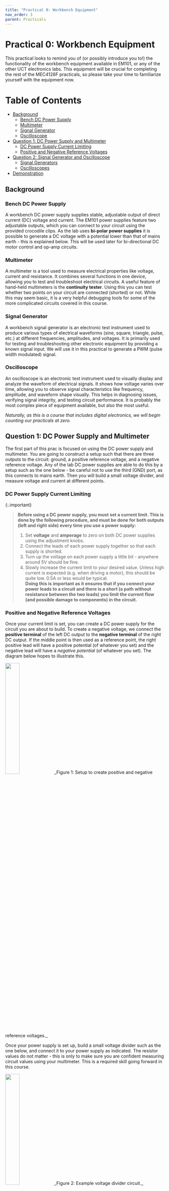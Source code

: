 ```yaml
---
title: "Practical 0: Workbench Equipment"
nav_order: 3
parent: Practicals
---
```


# Practical 0: Workbench Equipment
This practical looks to remind you of (or possibly introduce you to!) the functionality of the workbench equipment available in EM101, or any of the other UCT electronics labs. This equipment will be crucial for completing the rest of the MEC4126F practicals, so please take your time to familiarize yourself with the equipment now.

Table of Contents
=================

* [Background](#background)
    * [Bench DC Power Supply](#bench-dc-power-supply)
    * [Multimeter](#multimeter)
    * [Signal Generator](#signal-generator)
    * [Oscilloscope](#oscilloscope)
* [Question 1: DC Power Supply and Multimeter](#question-1-dc-power-supply-and-multimeter)
    * [DC Power Supply Current Limiting](#dc-power-supply-current-limiting)
    * [Positive and Negative Reference Voltages](#positive-and-negative-reference-voltages)
* [Question 2: Signal Generator and Oscilloscope](#question-2-signal-generator-and-oscilloscope)
    * [Signal Generators](#signal-generator)
    * [Oscilloscopes](#oscilloscopes)
* [Demonstration](#demonstration)

## Background
### Bench DC Power Supply
A workbench DC power supply supplies stable, adjustable output of direct current (DC) voltage and current. The EM101 power supplies feature two adjustable outputs, which you can connect to your circuit using the provided crocodile clips. As the lab uses **bi-polar power supplies** it is possible to generate a DC voltage with a potential lower than that of mains earth - this is explained below. This will be used later for bi-directional DC motor control and op-amp circuits.

### Multimeter
A multimeter is a tool used to measure electrical properties like voltage, current and resistance. It combines several functions in one device, allowing you to test and troubleshoot electrical circuits. A useful feature of hand-held multimeters is the **continuity tester**. Using this you can test whether two points on your circuit are connected (shorted) or not. While this may seem basic, it is a very helpful debugging tools for some of the more complicated circuits covered in this course.

### Signal Generator
A workbench signal generator is an electronic test instrument used to produce various types of electrical waveforms (sine, square, triangle, pulse, etc.) at different frequencies, amplitudes, and voltages. It is primarily used for testing and troubleshooting other electronic equipment by providing a known signal input. We will use it in this practical to generate a PWM (pulse width modulated) signal.

### Oscilloscope
An oscilloscope is an electronic test instrument used to visually display and analyze the waveform of electrical signals. It shows how voltage varies over time, allowing you to observe signal characteristics like frequency, amplitude, and waveform shape visually. This helps in diagnosing issues, verifying signal integrity, and testing circuit performance. It is probably the most complex piece of equipment available, but also the most useful.

*Naturally, as this is a course that includes digital electronics, we will begin counting our practicals at zero.*

## Question 1: DC Power Supply and Multimeter

The first part of this prac is focused on using the DC power supply and multimeter. You are going to construct a setup such that there are three outputs to the circuit: ground, a positive reference voltage, and a negative reference voltage. Any of the lab DC power supplies are able to do this by a setup such as the one below - be careful not to use the third (GND) port, as this connects to mains earth. Then you will build a small voltage divider, and measure voltage and current at different points.

### DC Power Supply Current Limiting

{:.important}
> **Before using a DC power supply, you must set a current limit. This is done by the following procedure, and must be done for both outputs (left and right side) every time you use a power supply:**
> 1. Set **voltage** and **amperage** to zero on both DC power supplies using the adjustment knobs.
> 2. Connect the leads of each power supply together so that each supply is shorted.
> 3. Turn up the voltage on each power supply a little bit - anywhere around 5V should be fine.
> 4. Slowly increase the current limit to your desired value. Unless high current is expected (e.g. when driving a motor), this should be quite low. 0.5A or less would be typical.\
> **Doing this is important as it ensures that if you connect your power leads to a circuit and there is a short (a path without resistance between the two leads) you limit the current flow (and possible damage to components) in the circuit.**


### Positive and Negative Reference Voltages

Once your current limit is set, you can create a DC power supply for the circuit you are about to build. To create a negative voltage, we connect the **positive terminal** of the left DC output to the **negative terminal** of the right DC output. If the middle point is then used as a reference point, the right positive lead will have a positive potential (of whatever you set) and the negative lead will have a *negative potential* (of whatever you set). The diagram below hopes to illustrate this.

<img width="30%" src="./Resources/PowerSupply.drawio.png">
_Figure 1: Setup to create positive and negative reference voltages._

Once your power supply is set up, build a small voltage divider such as the one below, and connect it to your power supply as indicated. The resistor values do not matter - this is only to make sure you are confident measuring circuit values using your multimeter. This is a required skill going forward in this course.

<img width="30%" src="./Resources/VoltageDivider.drawio.png">
_Figure 2: Example voltage divider circuit._

Once the circuit is built, **turn on your multimeter** and measure the values of the following:

{:.tip}
> Make sure your multimeter is in DC mode - indicated by a straight, unbroken line, and that you measure voltage relative to the middle (GND) point in the circuit.

> ### **Question 1.1**
> Measure the resistance of each resistor in the circuit - are they all what you expect? (This one is a freebie - hopefully you put the resistors in the right places!) 

> ### **Question 1.2**
> Measure the voltage at each point in the circuit. Are the values what you expect for your chosen supply voltages and resistances? You should be able to calculate the expected values for a simple circuit like this.

> ### **Question 1.3**
> Measure the current in each branch of the voltage divider - to the left, and to the right. **Remember, to measure current you need to put the multimeter in series with the circuit! Otherwise it will short through the multimeter.**

*Spend any further time as you like familiarizing yourself with these two, but next up...*

## Question 2: Signal Generator and Oscilloscope

These two will be used in tandem similarly to the DC power supply and the multimeter above. The big difference is that the tools above are used (mostly) for constant signals that do not vary over time.
The oscilloscope and signal generator are used for measuring and generating transient signals which vary over time. This could be a once off, such as measuring the charging and discharging a capacitor, where the circuit reaches a steady state condition, or periodic where the signal repeats over time.

### Signal Generators

The goal of this question is for you to setup your signal generator to generate a PWM (pulse width modulated) square wave with an adjustable duty cycle, and measure it on the oscilloscope. The Vpp (peak-to-peak voltage) will be 3.3V, with Vmin = 0V and Vmax = 3.3V. The graphic below covers the critical parts of PWM with random values, but PWM signals will be covered in a lot more detail later in the course so don't worry too much about the specifics (yet).

<img width="60%" src="./Resources/PWM.drawio.png">
_Figure 3: Example PWM wave with 50% duty cycle._

On newer signal generators this wave be set up with just with the generator, but for the older machines you will also need to use the oscilloscope to tune the amplitude and DC offset as there is no readout. The graphic and table below hopes to explain what most of the buttons do on each machine, but it is usually the best to poke around yourself to see what everything does.

### Old Signal Generator
<img width="60%" src="./Resources/OldSigGen.png">
_Figure 4: Older signal generator model available in EM101._


{:.note2}
> Some buttons are not given descriptions - these should not be relevant to the course (though you are very welcome to try and figure out what they do!)

| Feature | Description |
| -------- | ------- |
| Frequency Display | Currently output signal frequency. |
| Main + Fine | Adjusts output frequency. *Main* makes large changes to output, *Fine* makes small adjustments to dial in the value |
| Range Hz / Gate Time | Select rough range for signal that you can then adjust with the dials. Varies from 1 MHz on the left to 1 Hz on the right. Pick this value first when setting up your signal. |
| Function | Shape of the wave generated. |
| Ramp/Pulse | The relevant function here is that this adjusts the duty cycle of the square wave. You must pull it out to adjust. |
| Amplitude | Peak-to-peak signal voltage |
| Offset | DC offset added to the signal. Shifts the wave up and down on the oscilloscope |
| Power | Turns the machine on and off |

### New Signal Generator
<img width="60%" src="./Resources/NewSigGen.png">
_Figure 5: Newer signal generator model available in EM101._

{:.note2}
> This is one of the newer signal generators in EM101 with bigger displays that show more information. These functions similarly - most buttons here have an analogous button on the older model. Where things differ, the screen should be able to guide you to what you are looking for.
> One small difference that can trip students up however, **on the new signal generators, you must press the *Main Out: ON/OFF* button to enable signal output**.

### Oscilloscopes
The oscilloscope is the tool we will use to visualise time-varying signals. There are many specifics to the use of the oscilloscope, so only the critical functions are explained here. You will become more familiar with these over time, but asking a tutor or knowledgeable peer is recommended if you get stuck.

**Fundamental idea:**
**Each oscilloscope has two probes, which can measure signals. Attach the ground (black crocodile clip) of the probe to the ground of your circuit, and the hook to the signal that you want to measure.**

### Older Oscilloscope Model
<img width="60%" src="./Resources/OldOsc.png">
_Figure 6: Older oscilloscope model available in EM101 (with a cool CRT display!)_

### Newer Oscilloscope Model
<img width="60%" src="./Resources/NewOsc.png">
_Figure 7: Newer oscilloscope model availabel in EM101 (with a boring LCD display). Both this and the above oscilloscope are measuring square waves._

{:.tip}
> The ON/OFF button for the Keysight oscilloscopes is hidden inside the front panel of the tool racks but is accessible by the little metal cutout above the top right of the oscilloscope.

### Oscilloscope Usage

{:.note2}
> Maybe more so than any of these other tools, oscilloscopes are complicated. Take your time experimenting with the buttons and options until you are confident you can use this device for future practicals. Many, *many* features are not described here in detail.

**Vertical panel**

| Feature | Description |
| -------- | ------- |
| Large knob | Adjusts the voltage/division scaling for the signal. That is how many volts each block on the screen represents, on the image above the Keysigh oscilloscope is set to ```CH1: 2.00V/``` indicating each block is 2V tall. |
| 1 or 2 button | Enables or disables the channel. |
| Up-Down knob | Applies a DC offset to the *displayed* signal - not the real one! This should usually be zero. |

**Horizontal panel**

| Feature | Description |
| -------- | ------- |
|Large knob | Adjusts the x-axis time scaling |
| Left-Right knob | Offsets the displayed signal in time |

**Other very useful buttons**

| Feature | Description |
| -------- | ------- |
| Default Setup | Resets the machine to default settings - useful if things are completely beansed. |
| Auto Scale | The oscillscope will attempt to capture the signal with reasonable scaling values. This is very useful when it works! But not always reliable. |
| Trigger | Adjusts the trigger for the oscilloscope, this is the input voltage that starts the oscilloscopes measurement. **This needs to be within the voltage range of your signal if you want the oscilloscope to work.** For example, if you have a 0-3.3V signal, your trigger should be ~1.5V.|
| Run/Stop | Runs and pauses the oscilloscope. |
| Single | Capture a single measurement. |
| Cursors | Opens the cursors menu. These are very, very useful when operating an oscilloscope, but too complex to explain in text. These should be demonstrated in the first practical, but if you need a refresher ask a tutor. |

> ### **Question 2.1**
> Use your signal generator to create a **square-wave** with a frequency of 1KHz. Do not worry about amplitude and offset just yet.

> ### **Question 2.2**
> Connect the **output** of the signal generator to the **first probe** of the oscilloscope. Adjust the scaling of the oscilloscope (volts/division and time scaling) until the wave is visible on your screen.

> ### **Question 2.3**
> Now we can tune the wave to what is desired:
> * Using the cursors on the oscilloscope, measure the peak-to-peak voltage of the waveform. Adjust this value on the signal generator until it is 3.3V. Call a tutor if you are struggling with the cursors.
> * Once you have the correct Vpp, adjust the DC offset such that the wave has a minimum voltage of 0V, and a maximum voltage of 3.3V. This signal is analogous to the PWM output you will configure from your STM32 later in the course!

> ### **Question 2.4**
> Now that your waveform is correct, use the signal generator to adjust the **duty cycle** of the PWM wave. You should see the logic HIGH portion of the wave grow and shrink as your adjust the value. If this is indeed what you are seeing - congratulations! You are done, and should hopefully be able to work the equipment as required for the course.

## Demonstration
There is no demonstration for practical 0.
